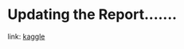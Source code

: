 # Updating the Report.......

link: [kaggle](https://www.kaggle.com/datasets/gowrishankarp/newspaper-text-summarization-cnn-dailymail/code)
